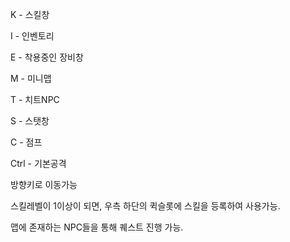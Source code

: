 K - 스킬창

I - 인벤토리

E - 착용중인 장비창

M - 미니맵

T - 치트NPC  

S - 스탯창

C - 점프

Ctrl - 기본공격


방향키로 이동가능

스킬레벨이 1이상이 되면, 우측 하단의 퀵슬롯에 스킬을 등록하여 사용가능.

맵에 존재하는 NPC들을 통해 퀘스트 진행 가능.
